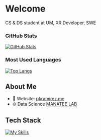 # Welcome 

CS & DS student at UM, XR Developer, SWE
### GitHub Stats
[![GitHub Stats](https://github-readme-streak-stats.herokuapp.com/?user=pkr20&theme=radical)](https://github.com/anuraghazra/github-readme-streak-stats)
### Most Used Languages
[![Top Langs](https://github-readme-stats.vercel.app/api/top-langs/?username=pkr20&layout=compact&langs_count=6&hide=makefile,shell&theme=radical)](https://github.com/anuraghazra/github-readme-stats)

## About Me

- 📝 Website: [pkramirez.me](https://pkramirez.me/)
- 🌐 Data Science [MANATEE LAB](http://manateelab.org/) 

## Tech Stack
[![My Skills](https://skillicons.dev/icons?i=js,html,css,java,python,csharp)](https://skillicons.dev)



<!--
